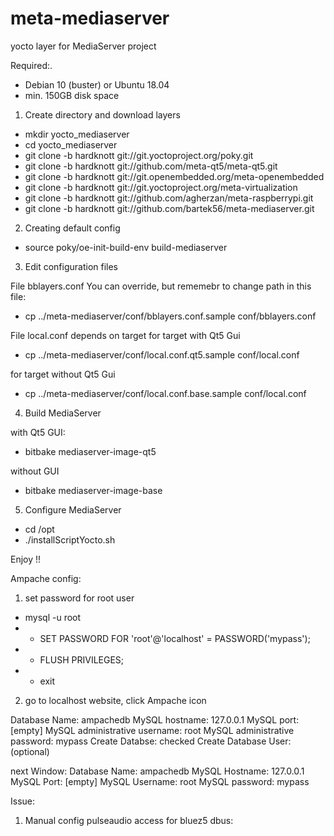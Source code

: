 # meta-mediaserver
yocto layer for MediaServer project

Required:.
- Debian 10 (buster) or Ubuntu 18.04
- min. 150GB disk space


1. Create directory and download layers

- mkdir yocto_mediaserver
- cd yocto_mediaserver
- git clone -b hardknott git://git.yoctoproject.org/poky.git
- git clone -b hardknott git://github.com/meta-qt5/meta-qt5.git
- git clone -b hardknott git://git.openembedded.org/meta-openembedded
- git clone -b hardknott git://git.yoctoproject.org/meta-virtualization
- git clone -b hardknott git://github.com/agherzan/meta-raspberrypi.git
- git clone -b hardknott git://github.com/bartek56/meta-mediaserver.git


2. Creating default config 

- source poky/oe-init-build-env build-mediaserver

3. Edit configuration files

File bblayers.conf You can override, but rememebr to change path in this file: 
- cp ../meta-mediaserver/conf/bblayers.conf.sample conf/bblayers.conf 

File local.conf depends on target
for target with Qt5 Gui
- cp ../meta-mediaserver/conf/local.conf.qt5.sample conf/local.conf

for target without Qt5 Gui
- cp ../meta-mediaserver/conf/local.conf.base.sample conf/local.conf


4. Build MediaServer

with Qt5 GUI:
- bitbake mediaserver-image-qt5

without GUI
- bitbake mediaserver-image-base

5. Configure MediaServer

- cd /opt
- ./installScriptYocto.sh


Enjoy !!


Ampache config:

1. set password for root user

- mysql -u root
- - SET PASSWORD FOR 'root'@'localhost' = PASSWORD('mypass');
- - FLUSH PRIVILEGES;
- - exit

2. go to localhost website, click Ampache icon

Database Name: ampachedb
MySQL hostname: 127.0.0.1
MySQL port: [empty]
MySQL administrative username: root
MySQL administrative password: mypass
Create Databse: checked
Create Database User: (optional)

next Window:
Database Name: ampachedb
MySQL Hostname: 127.0.0.1
MySQL Port: [empty]
MySQL Username: root
MySQL password: mypass


Issue:
1. Manual config pulseaudio access for bluez5 dbus:

  <policy group="pulse">
    <allow send_destination="org.bluez"/>
  </policy>


